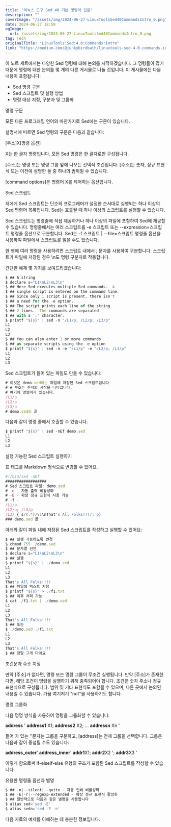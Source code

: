 ```yaml
---
title: "리눅스 도구 Sed 40 기본 명령어 입문"
description: ""
coverImage: "/assets/img/2024-06-27-LinuxToolsSed40CommandsIntro_0.png"
date: 2024-06-27 18:59
ogImage: 
  url: /assets/img/2024-06-27-LinuxToolsSed40CommandsIntro_0.png
tag: Tech
originalTitle: "LinuxTools:Sed:4.0:Commands:Intro"
link: "https://medium.com/@junkybirdbath/linuxtools-sed-4-0-commands-intro-2632c4f2181e"
---
```



이 노트 세트에서는 다양한 Sed 명령에 대해 논의를 시작하겠습니다. 그 명령들이 많기 때문에 명령에 대한 논의를 몇 개의 다른 게시물로 나눌 것입니다. 이 게시물에는 다음 내용이 포함됩니다:

- Sed 명령 구문
- Sed 스크립트 및 실행 방법
- 명령 대상 지정, 구분자 및 그룹화

명령 구문

모든 다른 프로그래밍 언어와 마찬가지로 Sed에는 구문이 있습니다.

<div class="content-ad"></div>

설명서에 따르면 Sed 명령의 구문은 다음과 같습니다:

[주소]X[명령 옵션]

X는 한 글자 명령입니다. 모든 Sed 명령은 한 글자로만 구성됩니다.

[주소]는 명령 또는 명령 그룹 앞에 나오는 선택적 조건입니다. [주소]는 숫자, 정규 표현식 또는 이전에 설명한 둘 중 하나의 범위일 수 있습니다.

<div class="content-ad"></div>

[command options]은 명령어 X를 제어하는 옵션입니다.

Sed 스크립트

저에게 Sed 스크립트는 단순히 프로그래머가 설정한 순서대로 실행되는 하나 이상의 Sed 명령어 목록입니다. Sed는 호출될 때 하나 이상의 스크립트를 실행할 수 있습니다.

Sed 스크립트는 명령줄에 직접 제공하거나 하나 이상의 파일에 포함하여 Sed에 제공할 수 있습니다. 명령줄에서는 여러 스크립트를 -e 스크립트 또는 --expression=스크립트 명령줄 옵션으로 구분합니다. Sed는 -f 스크립트 | --file=스크립트 명령줄 옵션을 사용하여 파일에서 스크립트를 읽을 수도 있습니다.

<div class="content-ad"></div>

한 행에 여러 명령을 사용하려면 스크립트 내에서 ; 문자를 사용하여 구분합니다. 스크립트가 파일에 저장된 경우 \n도 명령 구분자로 작동합니다.

간단한 예제 몇 가지를 보여드리겠습니다:

```js
$ ## A string
$ declare s="L1\nL2\nL3\n"
$ ## Here Sed executes multiple Sed commands.  A
$ ## single script is entered on the command line.
$ ## Since only 1 script is present, there isn't
$ ## a need for the -e option.
$ ## The script prints each line of the string
$ ## 2 times.  The commands are separated
$ ## with a ';' character.
$ printf "${s}" | sed -n "/L1/p; /L2/p; /L3/p"
L1
L2
L3
$ ## You can also enter 1 or more commands 
$ ## as separate scripts using the -e option
$ printf "${s}" | sed -n -e "/L1/p" -e "/L2/p; /L3/p"
L1
L2
L3 
```

Sed 스크립트가 들어 있는 파일도 만들 수 있습니다:

<div class="content-ad"></div>

```js
# 이것은 demo.sed라는 파일에 저장된 Sed 스크립트입니다.
# # 부호는 주석의 시작을 나타냅니다.
# 여기에 명령어가 있습니다.
/L1/p
/L2/p
/L3/p
# demo.sed의 끝
```

다음과 같이 명령 줄에서 호출할 수 있습니다.

```js
$ printf "${s}" | sed -nEf demo.sed
L1
L2
L3
```

실행 가능한 Sed 스크립트 실행하기


<div class="content-ad"></div>

표 태그를 Markdown 형식으로 변경할 수 있어요.

```js
#!/bin/sed -nEf
##################
# Sed 스크립트 파일: demo.sed
# -n - 자동 출력 비활성화
# -E - 확장 정규 표현식 사용 가능
# -f - 
/L1/p
/L2/p; /L3/p
/L3/ { s/(.*)/\1\nThat's All Folks!!!/; p}
### demo.sed 끝
```

아래와 같이 파일 내에 저장된 Sed 스크립트를 작성하고 실행할 수 있어요:

```js
$ ## 실행 가능하도록 변경
$ chmod 755 ./demo.sed
$ ## 문자열 선언
$ declare s="L1\nL2\nL3\n"
$ ## 실행
$ printf "${s}" | ./demo.sed
L1
L2
L3
That's All Folks!!!!
$ ## 파일에 텍스트 저장
$ printf "${s}" > ./f1.txt
$ ## 이후 처리 가능
$ cat ./f1.txt | ./demo.sed
L1
L2
L3
That's All Folks!!!!
$ ## 또는
$ ./demo.sed ./f1.txt
L1
L2
L3
That's All Folks!!!!
$ ## 정말 그게 다에요
```

<div class="content-ad"></div>

조건문과 주소 지정

만약 [주소]가 없다면, 명령 또는 명령 그룹이 무조건 실행됩니다. 만약 [주소]가 존재한다면, 해당 조건이 명령을 실행하기 위해 충족되어야 합니다. 조건은 숫자 주소나 정규 표현식으로 구성됩니다. 범위 및 기타 표현식도 포함될 수 있으며, 다른 곳에서 논의된 내용일 수 있습니다. 가끔 여기저기 "not"을 사용하기도 합니다.

명령 그룹화

다음 명명 방식을 사용하여 명령을 그룹화할 수 있습니다:

<div class="content-ad"></div>

**address** ' **address1** X1; **address2** X2; ... **addressn** Xn '

들어 가 있는 ''문자는 그룹을 구분하고, [address]는 전체 그룹을 선택합니다. 그룹은 다음과 같이 중첩될 수도 있습니다:

**address_outer**' **address_inner**' **addr1**X1; **addr2**X2 '; **addr3**X3 '

이렇게 함으로써 if-elseif-else 유형의 구조가 포함된 Sed 스크립트를 작성할 수 있습니다.

<div class="content-ad"></div>

유용한 명령줄 옵션과 별명

```js
$ ## -n|--silent|--quite - 자동 인쇄 비활성화
$ ## -E|-r|--regexp-extended - 확장 정규 표현식 활성화
$ ## 일반적으로 다음과 같은 별명을 사용합니다
$ alias sed='sed -E'
$ alias sedn='sed -E -n'
```

다음 자료의 예제를 이해하는 데 충분한 정보입니다.